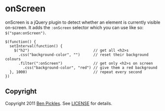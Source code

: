 # onScreen

onScreen is a jQuery plugin to detect whether an element is currently visible on-screen. It adds the `:onScreen` selector which you can use like so: `$("span:onScreen")`.

    $(function() {
      setInterval(function() {
        $("h2")                             // get all <h2>s
          .css("background-color", "")      // reset their background colours
          .filter(":onScreen")              // get only <h2>s on screen
            .css("background-color", "red") // give them a red background
      }, 1000)                              // repeat every second
    })

## Copyright

Copyright 2011 [Ben Pickles](http://benpickles.com/). See [LICENSE](http://github.com/benpickles/onScreen/blob/master/LICENSE.md) for details.

